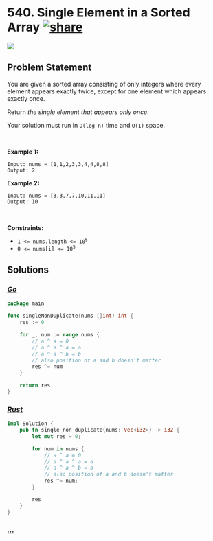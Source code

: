 # 540. Single Element in a Sorted Array [![share]](https://leetcode.com/problems/single-element-in-a-sorted-array/)

![][medium]

## Problem Statement

<p>You are given a sorted array consisting of only integers where every element appears exactly twice, except for one element which appears exactly once.</p>
<p>Return <em>the single element that appears only once</em>.</p>
<p>Your solution must run in <code>O(log n)</code> time and <code>O(1)</code> space.</p>
<p> </p>
<p><strong class="example">Example 1:</strong></p>

```
Input: nums = [1,1,2,3,3,4,4,8,8]
Output: 2
```

<p><strong class="example">Example 2:</strong></p>

```
Input: nums = [3,3,7,7,10,11,11]
Output: 10
```

<p> </p>
<p><strong>Constraints:</strong></p>
<ul>
<li><code>1 &lt;= nums.length &lt;= 10<sup>5</sup></code></li>
<li><code>0 &lt;= nums[i] &lt;= 10<sup>5</sup></code></li>
</ul>

## Solutions

### [_Go_](single_element_in_a_sorted_array.go)

```go [Go]
package main

func singleNonDuplicate(nums []int) int {
	res := 0

	for _, num := range nums {
		// a ^ a = 0
		// a ^ a ^ a = a
		// a ^ a ^ b = b
		// also position of a and b doesn't matter
		res ^= num
	}

	return res
}

```

### [_Rust_](single_element_in_a_sorted_array.rs)

```rs [Rust]
impl Solution {
    pub fn single_non_duplicate(nums: Vec<i32>) -> i32 {
        let mut res = 0;

        for num in nums {
            // a ^ a = 0
            // a ^ a ^ a = a
            // a ^ a ^ b = b
            // also position of a and b doesn't matter
            res ^= num;
        }

        res
    }
}

```

### [_..._]()

```

```

<!----------------------------------{ link }--------------------------------->

[share]: https://graph.org/file/3ea5234dda646b71c574a.png
[easy]: https://img.shields.io/badge/Difficulty-Easy-bright.svg
[medium]: https://img.shields.io/badge/Difficulty-Medium-yellow.svg
[hard]: https://img.shields.io/badge/Difficulty-Hard-red.svg
